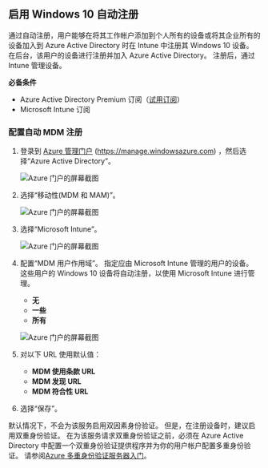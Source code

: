 ## <a name="enable-windows-10-automatic-enrollment"></a>启用 Windows 10 自动注册

通过自动注册，用户能够在将其工作帐户添加到个人所有的设备或将其企业所有的设备加入到 Azure Active Directory 时在 Intune 中注册其 Windows 10 设备。 在后台，该用户的设备进行注册并加入 Azure Active Directory。 注册后，通过 Intune 管理设备。

**必备条件**
- Azure Active Directory Premium 订阅（[试用订阅](http://go.microsoft.com/fwlink/?LinkID=816845)）
- Microsoft Intune 订阅


### <a name="configure-automatic-mdm-enrollment"></a>配置自动 MDM 注册

1. 登录到 [Azure 管理门户](https://portal.azure.com) (https://manage.windowsazure.com) ，然后选择“Azure Active Directory”。

   ![Azure 门户的屏幕截图](../media/auto-enroll-azure-main.png)

2. 选择“移动性(MDM 和 MAM)”。

   ![Azure 门户的屏幕截图](../media/auto-enroll-mdm.png)

3. 选择“Microsoft Intune”。

   ![Azure 门户的屏幕截图](../media/auto-enroll-intune.png)

4. 配置“MDM 用户作用域”。 指定应由 Microsoft Intune 管理的用户的设备。 这些用户的 Windows 10 设备将自动注册，以使用 Microsoft Intune 进行管理。

   - **无**
   - **一些**
   - **所有**

   ![Azure 门户的屏幕截图](../media/auto-enroll-scope.png)

5. 对以下 URL 使用默认值：
   - **MDM 使用条款 URL**
   - **MDM 发现 URL**
   - **MDM 符合性 URL**

6. 选择“保存”。

默认情况下，不会为该服务启用双因素身份验证。 但是，在注册设备时，建议启用双重身份验证。 在为该服务请求双重身份验证之前，必须在 Azure Active Directory 中配置一个双重身份验证提供程序并为你的用户帐户配置多重身份验证。 请参阅[Azure 多重身份验证服务器入门](https://docs.microsoft.com/azure/multi-factor-authentication/multi-factor-authentication-get-started-cloud)。
